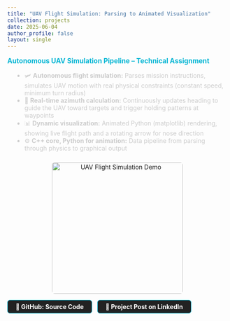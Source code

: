 ```yaml
---
title: "UAV Flight Simulation: Parsing to Animated Visualization"
collection: projects
date: 2025-06-04
author_profile: false
layout: single
---
```


<div style="margin: 1em 0 0.6em 0; font-weight:bold; color:#06b6d4; font-size:1.10em;">
  Autonomous UAV Simulation Pipeline – Technical Assignment
</div>

<ul style="color:#ccc; margin-left:1.1em; margin-bottom:0.7em; font-size:1em;">
  <li>🛩️ <b>Autonomous flight simulation:</b> Parses mission instructions, simulates UAV motion with real physical constraints (constant speed, minimum turn radius)</li>
  <li>🧭 <b>Real-time azimuth calculation:</b> Continuously updates heading to guide the UAV toward targets and trigger holding patterns at waypoints</li>
  <li>📊 <b>Dynamic visualization:</b> Animated Python (matplotlib) rendering, showing live flight path and a rotating arrow for nose direction</li>
  <li>⚙️ <b>C++ core, Python for animation:</b> Data pipeline from parsing through physics to graphical output</li>
</ul>

<div align="center">
  <img src="/assets/rafael-task.gif" alt="UAV Flight Simulation Demo" style="border-radius: 2%; width: 300px; margin-top: 15px;">
</div>

<div style="display:flex; flex-wrap:wrap; gap:12px; margin:14px 0 4px 0;">
  <a target="_blank" rel="noopener noreferrer" href="https://github.com/azarankin/Rafael.Task"
     style="display:inline-block; color:#fff; background:#222; border:1px solid #06b6d4; border-radius:6px; padding:6px 18px; font-weight:bold; text-decoration:none;">
     🔗 GitHub: Source Code
  </a>
  <a target="_blank" rel="noopener noreferrer" href="https://www.linkedin.com/posts/arthur-zarankin_uav-flightsimulation-cplusplus-activity-7335801518761070592-8Vm5/?utm_source=share&utm_medium=member_desktop&rcm=ACoAADRBA_cB4X23WmdFbuX6QgeP7l2Ntu_tqGI"
     style="display:inline-block; color:#fff; background:#222; border:1px solid #06b6d4; border-radius:6px; padding:6px 18px; font-weight:bold; text-decoration:none;">
     📰 Project Post on LinkedIn
  </a>
</div>
